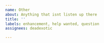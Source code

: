 ```yaml
---
name: Other
about: Anything that isnt listen up there
title: ''
labels: enhancement, help wanted, question
assignees: deadexotic

---
```



